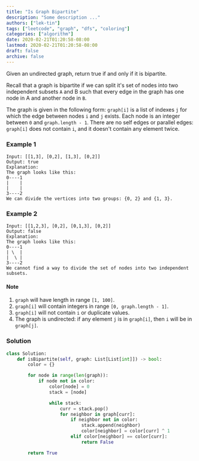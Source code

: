 ```yaml
---
title: "Is Graph Bipartite"
description: "Some description ..."
authors: ["lek-tin"]
tags: ["leetcode", "graph", "dfs", "coloring"]
categories: ["algorithm"]
date: 2020-02-21T01:20:58-08:00
lastmod: 2020-02-21T01:20:58-08:00
draft: false
archive: false
---
```

Given an undirected graph, return true if and only if it is bipartite.  

Recall that a graph is bipartite if we can split it's set of nodes into two independent subsets `A` and B such that every edge in the graph has one node in A and another node in `B`.  

The graph is given in the following form: `graph[i]` is a list of indexes `j` for which the edge between nodes `i` and `j` exists.  Each node is an integer between `0` and `graph.length - 1`.  There are no self edges or parallel edges: `graph[i]` does not contain `i`, and it doesn't contain any element twice.  

### Example 1
```
Input: [[1,3], [0,2], [1,3], [0,2]]
Output: true
Explanation: 
The graph looks like this:
0----1
|    |
|    |
3----2
We can divide the vertices into two groups: {0, 2} and {1, 3}.
```
### Example 2
```
Input: [[1,2,3], [0,2], [0,1,3], [0,2]]
Output: false
Explanation: 
The graph looks like this:
0----1
| \  |
|  \ |
3----2
We cannot find a way to divide the set of nodes into two independent subsets.
```

#### Note
1. `graph` will have length in range `[1, 100]`.
2. `graph[i]` will contain integers in range `[0, graph.length - 1]`.
3. `graph[i]` will not contain `i` or duplicate values.
4. The graph is undirected: if any element `j` is in `graph[i]`, then `i` will be in `graph[j]`.

### Solution
```python
class Solution:
    def isBipartite(self, graph: List[List[int]]) -> bool:
        color = {}

        for node in range(len(graph)):
            if node not in color:
                color[node] = 0
                stack = [node]

                while stack:
                    curr = stack.pop()
                    for neighbor in graph[curr]:
                        if neighbor not in color:
                            stack.append(neighbor)
                            color[neighbor] = color[curr] ^ 1
                        elif color[neighbor] == color[curr]:
                            return False

        return True
```